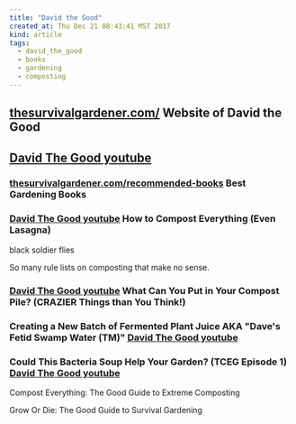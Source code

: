 ```yaml
---
title: "David the Good"
created_at: Thu Dec 21 08:43:41 MST 2017
kind: article
tags:
  - david_the_good
  - books
  - gardening
  - composting
---
```


<h2>
  <a href="http://www.thesurvivalgardener.com/" target="_blank">thesurvivalgardener.com/</a>
  Website of David the Good
</h2>

<h2>
  <a href="https://www.youtube.com/user/davidthegood/videos" target="_blank">David The Good youtube</a>
</h2>

<h3>
  <a href="http://www.thesurvivalgardener.com/recommended-books-tools/the_best_gardening_books/" target="_blank">thesurvivalgardener.com/recommended-books</a>
  Best Gardening Books
</h3>

<h3>
  <a href="https://www.youtube.com/watch?v=EmqYHrRl4-4" target="_blank">David The Good youtube</a>
  How to Compost Everything (Even Lasagna)
</h3>

black soldier flies

So many rule lists on composting that make no sense.

<h3>
  <a href="https://www.youtube.com/watch?v=-T8rG0WZDN4" target="_blank">David The Good youtube</a>
  What Can You Put in Your Compost Pile? (CRAZIER Things than You Think!)
</h3>

<h3>
  Creating a New Batch of Fermented Plant Juice AKA "Dave's Fetid Swamp Water (TM)"
  <a href="https://www.youtube.com/watch?v=x4pMkLGWes0" target="_blank">David The Good youtube</a>
</h3>

<h3>
  Could This Bacteria Soup Help Your Garden? (TCEG Episode 1)
  <a href="https://www.youtube.com/watch?v=D2u4nAuIRKw&t=201s" target="_blank">David The Good youtube</a>
</h3>

Compost Everything: The Good Guide to Extreme Composting

Grow Or Die: The Good Guide to Survival Gardening

<!--
html boilerplate
<a href="" target="_blank"></a>
<a name=""></a>
<img src="" width="400px">
<ul>
  <li></li>
</ul>
<pre>
</pre>
<p style="margin-bottom: 2em;"></p>
<hr style="border: 0; height: 3px; background: #333; background-image: linear-gradient(to right, #ccc, #333, #ccc);">
<pre><code>
</code></pre>
<math xmlns='http://www.w3.org/1998/Math/MathML' display='block'>
</math>
-->
